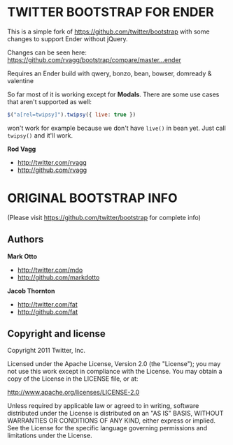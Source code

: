 TWITTER BOOTSTRAP FOR ENDER
===========================

This is a simple fork of https://github.com/twitter/bootstrap with some changes to support Ender without jQuery.

Changes can be seen here: https://github.com/rvagg/bootstrap/compare/master...ender

Requires an Ender build with qwery, bonzo, bean, bowser, domready & valentine

So far most of it is working except for **Modals**. There are some use cases that aren't supported as well:

```js
$("a[rel=twipsy]").twipsy({ live: true })
```

won't work for example because we don't have `live()` in bean yet. Just call `twipsy()` and it'll work.

**Rod Vagg**

+ http://twitter.com/rvagg
+ http://github.com/rvagg


ORIGINAL BOOTSTRAP INFO
=======================

(Please visit https://github.com/twitter/bootstrap for complete info)

Authors
-------

**Mark Otto**

+ http://twitter.com/mdo
+ http://github.com/markdotto

**Jacob Thornton**

+ http://twitter.com/fat
+ http://github.com/fat


Copyright and license
---------------------

Copyright 2011 Twitter, Inc.

Licensed under the Apache License, Version 2.0 (the "License");
you may not use this work except in compliance with the License.
You may obtain a copy of the License in the LICENSE file, or at:

   http://www.apache.org/licenses/LICENSE-2.0

Unless required by applicable law or agreed to in writing, software
distributed under the License is distributed on an "AS IS" BASIS,
WITHOUT WARRANTIES OR CONDITIONS OF ANY KIND, either express or implied.
See the License for the specific language governing permissions and
limitations under the License.
